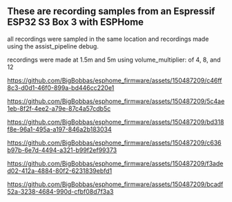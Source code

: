 ## These are recording samples from an Espressif ESP32 S3 Box 3 with ESPHome

all recordings were sampled in the same location and recordings made using the assist_pipeline debug.

recordings were made at 1.5m and 5m using volume_multiplier: of 4, 8, and 12



https://github.com/BigBobbas/esphome_firmware/assets/150487209/c46ff8c3-d0d1-46f0-899a-bd446cc220e1



https://github.com/BigBobbas/esphome_firmware/assets/150487209/5c4ae1eb-8f2f-4ee2-a79e-87c4a57cdb5c



https://github.com/BigBobbas/esphome_firmware/assets/150487209/bd318f8e-96a1-495a-a197-846a2b183034



https://github.com/BigBobbas/esphome_firmware/assets/150487209/c636b97b-6e7d-4494-a321-b99f2ef99373



https://github.com/BigBobbas/esphome_firmware/assets/150487209/f3aded02-412a-4884-80f2-6231839ebfd1



https://github.com/BigBobbas/esphome_firmware/assets/150487209/bcadf52a-3238-4684-990d-cfbf08d7f3a3

